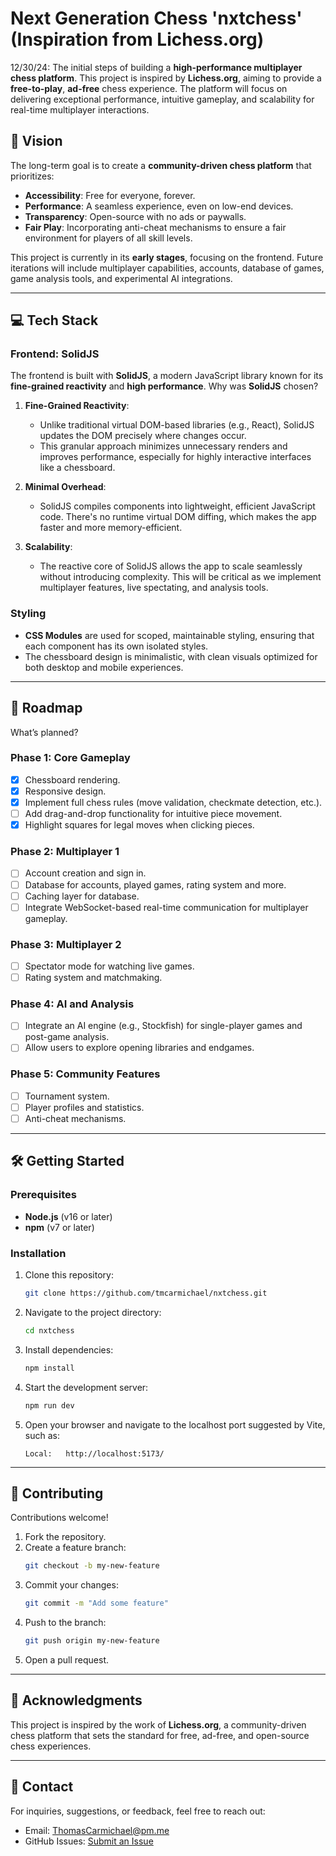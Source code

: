 # Next Generation Chess 'nxtchess' (Inspiration from Lichess.org)

12/30/24:
The initial steps of building a **high-performance multiplayer chess platform**. This project is inspired by **Lichess.org**, aiming to provide a **free-to-play**, **ad-free** chess experience. The platform will focus on delivering exceptional performance, intuitive gameplay, and scalability for real-time multiplayer interactions.

## 🚀 Vision

The long-term goal is to create a **community-driven chess platform** that prioritizes:

- **Accessibility**: Free for everyone, forever.
- **Performance**: A seamless experience, even on low-end devices.
- **Transparency**: Open-source with no ads or paywalls.
- **Fair Play**: Incorporating anti-cheat mechanisms to ensure a fair environment for players of all skill levels.

This project is currently in its **early stages**, focusing on the frontend. Future iterations will include multiplayer capabilities, accounts, database of games, game analysis tools, and experimental AI integrations.

---

## 💻 Tech Stack

### Frontend: **SolidJS**

The frontend is built with **SolidJS**, a modern JavaScript library known for its **fine-grained reactivity** and **high performance**. Why was **SolidJS** chosen?

1. **Fine-Grained Reactivity**:

   - Unlike traditional virtual DOM-based libraries (e.g., React), SolidJS updates the DOM precisely where changes occur.
   - This granular approach minimizes unnecessary renders and improves performance, especially for highly interactive interfaces like a chessboard.

2. **Minimal Overhead**:

   - SolidJS compiles components into lightweight, efficient JavaScript code. There's no runtime virtual DOM diffing, which makes the app faster and more memory-efficient.

3. **Scalability**:

   - The reactive core of SolidJS allows the app to scale seamlessly without introducing complexity. This will be critical as we implement multiplayer features, live spectating, and analysis tools.

### Styling

- **CSS Modules** are used for scoped, maintainable styling, ensuring that each component has its own isolated styles.
- The chessboard design is minimalistic, with clean visuals optimized for both desktop and mobile experiences.

---

## 📜 Roadmap

What’s planned?

### Phase 1: Core Gameplay

- [x] Chessboard rendering.
- [x] Responsive design.
- [x] Implement full chess rules (move validation, checkmate detection, etc.).
- [ ] Add drag-and-drop functionality for intuitive piece movement.
- [x] Highlight squares for legal moves when clicking pieces.

### Phase 2: Multiplayer 1

- [ ] Account creation and sign in.
- [ ] Database for accounts, played games, rating system and more.
- [ ] Caching layer for database.
- [ ] Integrate WebSocket-based real-time communication for multiplayer gameplay.

### Phase 3: Multiplayer 2

- [ ] Spectator mode for watching live games.
- [ ] Rating system and matchmaking.

### Phase 4: AI and Analysis

- [ ] Integrate an AI engine (e.g., Stockfish) for single-player games and post-game analysis.
- [ ] Allow users to explore opening libraries and endgames.

### Phase 5: Community Features

- [ ] Tournament system.
- [ ] Player profiles and statistics.
- [ ] Anti-cheat mechanisms.

---

## 🛠️ Getting Started

### Prerequisites

- **Node.js** (v16 or later)
- **npm** (v7 or later)

### Installation

1. Clone this repository:
   ```bash
   git clone https://github.com/tmcarmichael/nxtchess.git
   ```
2. Navigate to the project directory:
   ```bash
   cd nxtchess
   ```
3. Install dependencies:
   ```bash
   npm install
   ```
4. Start the development server:
   ```bash
   npm run dev
   ```
5. Open your browser and navigate to the localhost port suggested by Vite, such as:
   ```
   Local:   http://localhost:5173/
   ```

---

## 🤝 Contributing

Contributions welcome!

1. Fork the repository.
2. Create a feature branch:
   ```bash
   git checkout -b my-new-feature
   ```
3. Commit your changes:
   ```bash
   git commit -m "Add some feature"
   ```
4. Push to the branch:
   ```bash
   git push origin my-new-feature
   ```
5. Open a pull request.

---

## 🌟 Acknowledgments

This project is inspired by the work of **Lichess.org**, a community-driven chess platform that sets the standard for free, ad-free, and open-source chess experiences.

---

## 📧 Contact

For inquiries, suggestions, or feedback, feel free to reach out:

- Email: ThomasCarmichael@pm.me
- GitHub Issues: [Submit an Issue](https://github.com/tmcarmichael/nxtchess/issues)
